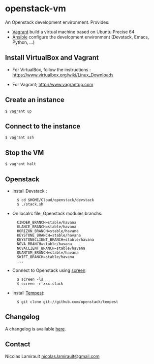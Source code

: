 openstack-vm
============

An Openstack development environment. Provides:
* [Vagrant](http://www.vagrantup.com/) build a virtual machine based on Ubuntu Precise 64
* [Ansible](http://www.vagrantup.com/) configure the development environment (Devstack, Emacs, Python, ...)

## Install VirtualBox and Vagrant

* For VirtualBox, follow the instructions :
    https://www.virtualbox.org/wiki/Linux_Downloads

* For Vagrant;
    http://www.vagrantup.com

## Create an instance

    $ vagrant up

## Connect to the instance

    $ vagrant ssh


## Stop the VM

    $ vagrant halt


## Openstack

* Install Devstack :

        $ cd $HOME/Cloud/openstack/devstack
		$ ./stack.sh

* On localrc file, Openstack modules branchs:

        CINDER_BRANCH=stable/havana
		GLANCE_BRANCH=stable/havana
		HORIZON_BRANCH=stable/havana
		KEYSTONE_BRANCH=stable/havana
		KEYSTONECLIENT_BRANCH=stable/havana
		NOVA_BRANCH=stable/havana
		NOVACLIENT_BRANCH=stable/havana
		QUANTUM_BRANCH=stable/havana
		SWIFT_BRANCH=stable/havana
		...

* Connect to Openstack using [screen](http://www.gnu.org/software/screen/):

        $ screen -ls
		$ screen -r xxx.stack

* Install [Tempest](https://github.com/openstack/tempest):

        $ git clone git://github.com/openstack/tempest


## Changelog

A changelog is available [here](ChangeLog.md).

## Contact

Nicolas Lamirault <nicolas.lamirault@gmail.com>

